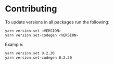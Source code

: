 # Contributing

To update versions in all packages run the following:

```bash
yarn version:set <VERSION>
yarn version:set-codegen <VERSION>
```

Example:

```bash
yarn version:set 0.2.20
yarn version:set-codegen 0.2.20
```
